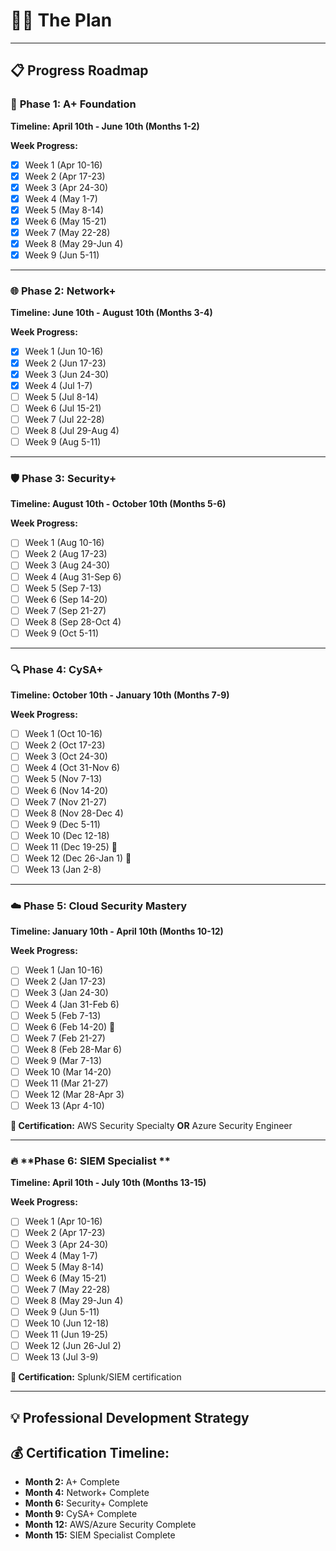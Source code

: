 # 🫵🏼 The Plan

---

## 📋 **Progress Roadmap**

### 🔧 **Phase 1: A+ Foundation** 
**Timeline: April 10th - June 10th (Months 1-2)**

**Week Progress:**
- [x] Week 1 (Apr 10-16) 
- [x] Week 2 (Apr 17-23)
- [x] Week 3 (Apr 24-30)
- [x] Week 4 (May 1-7)
- [x] Week 5 (May 8-14)
- [x] Week 6 (May 15-21)
- [x] Week 7 (May 22-28)
- [x] Week 8 (May 29-Jun 4)
- [x] Week 9 (Jun 5-11)

---

### 🌐 **Phase 2: Network+**
**Timeline: June 10th - August 10th (Months 3-4)**

**Week Progress:**
- [x] Week 1 (Jun 10-16)
- [x] Week 2 (Jun 17-23) 
- [x] Week 3 (Jun 24-30)
- [x] Week 4 (Jul 1-7)
- [ ] Week 5 (Jul 8-14)
- [ ] Week 6 (Jul 15-21)
- [ ] Week 7 (Jul 22-28)
- [ ] Week 8 (Jul 29-Aug 4)
- [ ] Week 9 (Aug 5-11)

---

### 🛡️ **Phase 3: Security+** 
**Timeline: August 10th - October 10th (Months 5-6)**

**Week Progress:**
- [ ] Week 1 (Aug 10-16)
- [ ] Week 2 (Aug 17-23)
- [ ] Week 3 (Aug 24-30)
- [ ] Week 4 (Aug 31-Sep 6)
- [ ] Week 5 (Sep 7-13)
- [ ] Week 6 (Sep 14-20)
- [ ] Week 7 (Sep 21-27)
- [ ] Week 8 (Sep 28-Oct 4)
- [ ] Week 9 (Oct 5-11)

---

### 🔍 **Phase 4: CySA+**
**Timeline: October 10th - January 10th (Months 7-9)**

**Week Progress:**
- [ ] Week 1 (Oct 10-16)
- [ ] Week 2 (Oct 17-23)
- [ ] Week 3 (Oct 24-30)
- [ ] Week 4 (Oct 31-Nov 6)
- [ ] Week 5 (Nov 7-13)
- [ ] Week 6 (Nov 14-20)
- [ ] Week 7 (Nov 21-27)
- [ ] Week 8 (Nov 28-Dec 4)
- [ ] Week 9 (Dec 5-11)
- [ ] Week 10 (Dec 12-18)
- [ ] Week 11 (Dec 19-25) 🎄
- [ ] Week 12 (Dec 26-Jan 1) 🎊
- [ ] Week 13 (Jan 2-8)

---

### ☁️ **Phase 5: Cloud Security Mastery**
**Timeline: January 10th - April 10th (Months 10-12)**

**Week Progress:**
- [ ] Week 1 (Jan 10-16)
- [ ] Week 2 (Jan 17-23)
- [ ] Week 3 (Jan 24-30)
- [ ] Week 4 (Jan 31-Feb 6)
- [ ] Week 5 (Feb 7-13)
- [ ] Week 6 (Feb 14-20) 💝
- [ ] Week 7 (Feb 21-27)
- [ ] Week 8 (Feb 28-Mar 6)
- [ ] Week 9 (Mar 7-13)
- [ ] Week 10 (Mar 14-20)
- [ ] Week 11 (Mar 21-27)
- [ ] Week 12 (Mar 28-Apr 3)
- [ ] Week 13 (Apr 4-10)

**🎯 Certification:** AWS Security Specialty **OR** Azure Security Engineer

---

### 🔥 **Phase 6: SIEM Specialist **
**Timeline: April 10th - July 10th (Months 13-15)**

**Week Progress:**
- [ ] Week 1 (Apr 10-16)
- [ ] Week 2 (Apr 17-23)
- [ ] Week 3 (Apr 24-30)
- [ ] Week 4 (May 1-7)
- [ ] Week 5 (May 8-14)
- [ ] Week 6 (May 15-21)
- [ ] Week 7 (May 22-28)
- [ ] Week 8 (May 29-Jun 4)
- [ ] Week 9 (Jun 5-11)
- [ ] Week 10 (Jun 12-18)
- [ ] Week 11 (Jun 19-25)
- [ ] Week 12 (Jun 26-Jul 2)
- [ ] Week 13 (Jul 3-9)

**🎯 Certification:** Splunk/SIEM certification

---

## 💡 **Professional Development Strategy** 

## 💰 **Certification Timeline:**
- **Month 2:** A+ Complete
- **Month 4:** Network+ Complete
- **Month 6:** Security+ Complete
- **Month 9:** CySA+ Complete
- **Month 12:** AWS/Azure Security Complete
- **Month 15:** SIEM Specialist Complete
